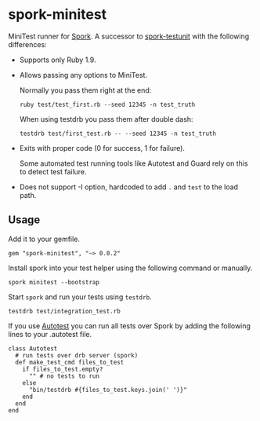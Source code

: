 spork-minitest
==============

MiniTest runner for [Spork](https://github.com/sporkrb/spork). A successor to [spork-testunit](https://github.com/sporkrb/spork-testunit) with the following differences: 

* Supports only Ruby 1.9.

* Allows passing any options to MiniTest.

  Normally you pass them right at the end:
  
  `ruby test/test_first.rb --seed 12345 -n test_truth`
  
  When using testdrb you pass them after double dash:
  
  `testdrb test/first_test.rb -- --seed 12345 -n test_truth`

* Exits with proper code (0 for success, 1 for failure).

  Some automated test running tools like Autotest and Guard rely on this to detect test failure.

* Does not support -I option, hardcoded to add `.` and `test` to the load path.

Usage
-----

Add it to your gemfile.

    gem "spork-minitest", "~> 0.0.2"

Install spork into your test helper using the following command or manually.

    spork minitest --bootstrap

Start `spork` and run your tests using `testdrb`.

    testdrb test/integration_test.rb

If you use [Autotest](https://github.com/seattlerb/zentest) you can run
all tests over Spork by adding the following lines to your .autotest file.

    class Autotest
      # run tests over drb server (spork)
      def make_test_cmd files_to_test
        if files_to_test.empty?
          "" # no tests to run
        else
          "bin/testdrb #{files_to_test.keys.join(' ')}"
        end
      end
    end
